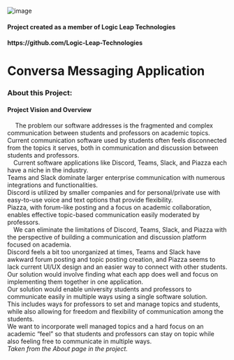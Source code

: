 ![image](https://github.com/allansantos7/DiscussionApp/assets/83974830/314e505f-d786-4c3a-98cb-9917ae8df58a)
<h4>Project created as a member of Logic Leap Technologies </h4>
<h4>https://github.com/Logic-Leap-Technologies</h4>

<h1>Conversa Messaging Application</h1>

<h3>About this Project:</h3>
<p>
  
  <h4>Project Vision and Overview</h4>
  &emsp; The problem our software addresses is the fragmented and complex communication between students and professors on academic topics. </br>
  Current communication software used by students often feels disconnected from the topics it serves, both in communication and discussion between students and professors.</br>
  &emsp;Current software applications like Discord, Teams, Slack, and Piazza each have a niche in the industry. </br>
  Teams and Slack dominate larger enterprise communication with numerous integrations and functionalities. </br>
  Discord is utilized by smaller companies and for personal/private use with easy-to-use voice and text options that provide flexibility.</br>
  Piazza, with forum-like posting and a focus on academic collaboration, enables effective topic-based communication easily moderated by professors.</br>
  &emsp;We can eliminate the limitations of Discord, Teams, Slack, and Piazza with the perspective of building a communication and discussion platform focused on academia. </br>
  Discord feels a bit too unorganized at times, Teams and Slack have awkward forum posting and topic posting creation, and Piazza seems to lack current UI/UX design and an easier way to connect with other students. </br>
  Our solution would involve finding what each app does well and focus on implementing them together in one application.</br>
  Our solution would enable university students and professors to communicate easily in multiple ways using a single software solution. </br>
  This includes ways for professors to set and manage topics and students, while also allowing for freedom and flexibility of communication among the students. </br>
  We want to incorporate well managed topics and a hard focus on an academic “feel” so that students and professors can stay on topic while also feeling free to communicate in multiple ways.</br>
  <i>Taken from the About page in the project.</i> </br>
</p>
